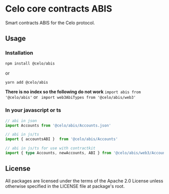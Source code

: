# Celo core contracts ABIS

Smart contracts ABIS for the Celo protocol.

## Usage

### Installation

```bash
npm install @celo/abis
```

or

```bash
yarn add @celo/abis
```

**There is no index so the following do not work**
`import abis from '@celo/abis'` or  ` import web3AbiTypes from '@celo/abis/web3'`

### In your javascript or ts

```ts
// abi in json
import Accounts from '@celo/abis/Accounts.json'

// abi in js/ts
import { accountsABI }  from '@celo/abis/Accounts'

// abi in js/ts for use with contractkit
import { type Accounts, newAccounts, ABI } from '@celo/abis/web3/Accounts'


```

## License

All packages are licensed under the terms of the Apache 2.0 License unless otherwise specified in the LICENSE file at package's root.
